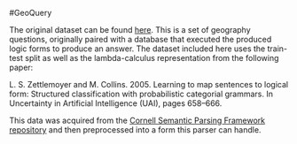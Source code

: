 #GeoQuery

The original dataset can be found [here](https://www.cs.utexas.edu/users/ml/nldata/geoquery.html). This is a set of geography questions, originally paired with a database that executed the produced logic forms to produce an answer. The dataset included here uses the train-test split as well as the lambda-calculus representation from the following paper:

L. S. Zettlemoyer and M. Collins. 2005. Learning to map sentences to logical form: Structured classification with probabilistic categorial grammars. In Uncertainty in Artificial Intelligence (UAI), pages 658–666.

This data was acquired from the [Cornell Semantic Parsing Framework repository](https://bitbucket.org/yoavartzi/spf) and then preprocessed into a form this parser can handle.
